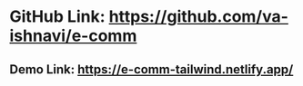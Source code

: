 
# GitHub Link: https://github.com/va-ishnavi/e-comm
## Demo Link: https://e-comm-tailwind.netlify.app/
